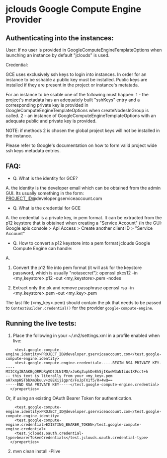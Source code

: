 jclouds Google Compute Engine Provider
======


Authenticating into the instances:
--------

User:
If no user is provided in GoogleComputeEngineTemplateOptions when launching an instance by default "jclouds" is used.

Credential:

GCE uses exclusively ssh keys to login into instances.
In order for an instance to be sshable a public key must be installed. Public keys are installed if they are present in the project or instance's metatada.

For an instance to be ssable one of the following must happen:
1 - the project's metadata has an adequately built "sshKeys" entry and a corresponding private key is provided in GoogleComputeEngineTemplateOptions when createNodesInGroup is called.
2 - an instance of GoogleComputeEngineTemplateOptions with an adequate public and private key is provided.

NOTE: if methods 2 is chosen the global project keys will not be installed in the instance.

Please refer to Google's documentation on how to form valid project wide ssh keys metadata entries.

FAQ:
--------

* Q. What is the identity for GCE?

A. the identity is the developer email which can be obtained from the admin GUI. Its usually something in the form: [PROJECT_ID](https://cloud.google.com/compute/docs/overview#projectids)@developer.gserviceaccount.com

* Q. What is the credential for GCE

A. the credential is a private key, in pem format. It can be extracted from the p12 keystore that is obtained when creating a "Service Account" (in the GUI: Google apis console > Api Access > Create another client ID > "Service Account"

* Q. How to convert a p12 keystore into a pem format jclouds Google Compute Engine can handle:

A.

1. Convert the p12 file into pem format (it will ask for the keystore password, which is usually "notasecret"):
 openssl pkcs12 -in <my_keystore>.p12 -out <my_keystore>.pem -nodes

2. Extract only the pk and remove passphrase
 openssl rsa -in <my_keystore>.pem -out <my_key>.pem

The last file (<my_key>.pem) should contain the pk that needs to be passed to `ContextBuilder.credential()` for the provider `google-compute-engine`.


Running the live tests:
--------

1. Place the following in your ~/.m2/settings.xml in a profile enabled when live:
```
    <test.google-compute-engine.identity>PROJECT_ID@developer.gserviceaccount.com</test.google-compute-engine.identity>
    <test.google-compute-engine.credential>-----BEGIN RSA PRIVATE KEY-----
MIICXgIBAAKBgQRRbRqVDtJLN1MO/xJoKqZuphDeBh5jIKueW3aNIiWs1XFcct+h
-- this text is literally from your <my_key>.pem
aH7xmpHSTbbXmQkuuv+z8EKijigprd/FoJpTX1f5/R+4wQ==
-----END RSA PRIVATE KEY-----</test.google-compute-engine.credential>
  </properties>
```
Or, if using an existing OAuth Bearer Token for authentication.
```
    <test.google-compute-engine.identity>PROJECT_ID@developer.gserviceaccount.com</test.google-compute-engine.identity>
    <test.google-compute-engine.credential>EXISTING_BEARER_TOKEN</test.google-compute-engine.credential>
    <test.jclouds.oauth.credential-type>bearerTokenCredentials</test.jclouds.oauth.credential-type>
  </properties>
```

2. mvn clean install -Plive 

